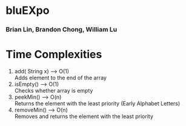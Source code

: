 # bluEXpo

### Brian Lin, Brandon Chong, William Lu

# Time Complexities
1) add( String x)   -->   O(1) <br/>
Adds element to the end of the array <br/>
2) isEmpty()   -->   O(1) <br/>
Checks whether array is empty <br/>
3) peekMin()   -->   O(n) <br/>
Returns the element with the least priority (Early Alphabet Letters) <br/>
4) removeMin()   -->   O(n) <br/>
Removes and returns the element with the least priority
